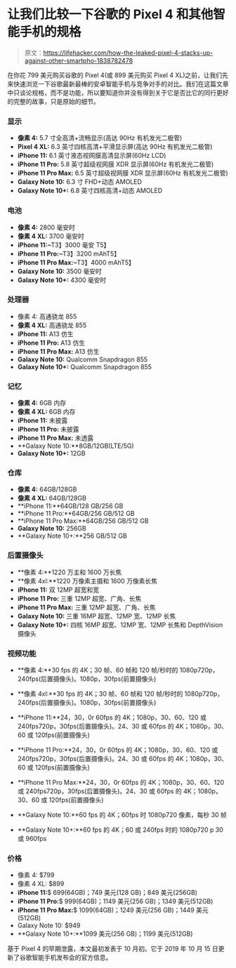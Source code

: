 # 让我们比较一下谷歌的 Pixel 4 和其他智能手机的规格

> 原文：<https://lifehacker.com/how-the-leaked-pixel-4-stacks-up-against-other-smartpho-1838782478>

在你花 799 美元购买谷歌的 Pixel 4(或 899 美元购买 Pixel 4 XL)之前，让我们先来快速浏览一下谷歌最新最棒的安卓智能手机与竞争对手的对比。我们在这篇文章中只谈论规格，而不是功能，所以要知道你并没有得到关于它是否比它的同行更好的完整的故事，只是原始的细节。



### 显示

*   **像素 4:** 5.7 寸全高清+流畅显示(高达 90Hz 有机发光二极管)
*   **Pixel 4 XL:** 6.3 英寸四核高清+平滑显示屏(高达 90Hz 有机发光二极管)
*   **iPhone 11:** 6.1 英寸液态视网膜高清显示屏(60Hz LCD)
*   **iPhone 11 Pro:** 5.8 英寸超级视网膜 XDR 显示屏(60Hz 有机发光二极管)
*   **iPhone 11 Pro Max:** 6.5 英寸超级视网膜 XDR 显示屏(60Hz 有机发光二极管)
*   **Galaxy Note 10:** 6.3 寸 FHD+动态 AMOLED
*   **Galaxy Note 10+:** 6.8 英寸四核高清+动态 AMOLED

### 电池

*   **像素 4:** 2800 毫安时
*   **像素 4 XL:** 3700 毫安时
*   **iPhone 11:**~T3】3000 毫安 T5】
*   **iPhone 11 Pro:**~T3】3200 mAhT5】
*   **iPhone 11 Pro Max:**~T3】4000 mAhT5】
*   **Galaxy Note 10:** 3500 毫安时
*   **Galaxy Note 10+:** 4300 毫安时

### 处理器

*   像素 4: 高通骁龙 855
*   **像素 4 XL:** 高通骁龙 855
*   **iPhone 11:** A13 仿生
*   **iPhone 11 Pro:** A13 仿生
*   **iPhone 11 Pro Max:** A13 仿生
*   **Galaxy Note 10:** Qualcomm Snapdragon 855
*   **Galaxy Note 10+:** Qualcomm Snapdragon 855

### 记忆

*   **像素 4:** 6GB 内存
*   **像素 4 XL:** 6GB 内存
*   **iPhone 11:** 未披露
*   **iPhone 11 Pro:** 未披露
*   **iPhone 11 Pro Max:** 未透露
*   **Galaxy Note 10:**8GB/12GB(LTE/5G)
*   **Galaxy Note 10+:** 12GB

### 仓库

*   **像素 4:** 64GB/128GB
*   **像素 4 XL:** 64GB/128GB
*   **iPhone 11:**64GB/128 GB/256 GB
*   **iPhone 11 Pro:**64GB/256 GB/512 GB
*   **iPhone 11 Pro Max:**64GB/256 GB/512 GB
*   **Galaxy Note 10:** 256GB
*   **Galaxy Note 10+:**256 GB/512 GB

### 后置摄像头

*   **像素 4:**1220 万主和 1600 万长焦
*   **像素 4xl:**1220 万像素主摄和 1600 万像素长焦
*   **iPhone 11:** 双 12MP 超宽和宽
*   **iPhone 11 Pro:** 三重 12MP 超宽、广角、长焦
*   **iPhone 11 Pro Max:** 三重 12MP 超宽、广角、长焦
*   **Galaxy Note 10:** 三重 16MP 超宽、12MP 宽、12MP 长焦
*   **Galaxy Note 10+:** 四核 16MP 超宽、12MP 宽、12MP 长焦和 DepthVision 摄像头

### **视频功能**

*   **像素 4:**30 fps 的 4K；30 帧、60 帧和 120 帧/秒时的 1080p720p，240fps(后置摄像头)。1080p，30fps(前置摄像头)

*   **像素 4xl:**30 fps 的 4K；30 帧、60 帧和 120 帧/秒时的 1080p720p，240fps(后置摄像头)。1080p，30fps(前置摄像头)

*   **iPhone 11:**24，30，0r 60fps 的 4K；1080p，30、60、120 或 240fps720p，30fps(后置摄像头)。24、30 或 60fps 的 4K；1080p，30、60 或 120fps(前置摄像头)
*   **iPhone 11 Pro:**24，30，0r 60fps 的 4K；1080p，30、60、120 或 240fps720p，30fps(后置摄像头)。24、30 或 60fps 的 4K；1080p，30、60 或 120fps(前置摄像头)
*   **iPhone 11 Pro Max:**24，30，0r 60fps 的 4K；1080p，30、60、120 或 240fps720p，30fps(后置摄像头)。24、30 或 60fps 的 4K；1080p，30、60 或 120fps(前置摄像头)
*   **Galaxy Note 10:**60 fps 的 4K；60fps 时 1080p720 像素，每秒 30 帧
*   **Galaxy Note 10+:**60 fps 的 4K；60 或 240fps 时的 1080p720 p 30 或 960fps

### **价格**

*   像素 4: $799
*   像素 4 XL: $899
*   **iPhone 11:**$ 699(64GB)；749 美元(128 GB)；849 美元(256GB)
*   **iPhone 11 Pro:**$ 999(64GB)；1149 美元(256 GB)；1349 美元(512GB)
*   **iPhone 11 Pro Max:**$ 1099(64GB)；1249 美元(256 GB)；1449 美元(512GB)
*   Galaxy Note 10: $949
*   **Galaxy Note 10+:**1099 美元(256 GB)；1199 美元(512GB)

基于 Pixel 4 的早期泄露，本文最初发表于 10 月初。它于 2019 年 10 月 15 日更新了谷歌智能手机发布会的官方信息。
